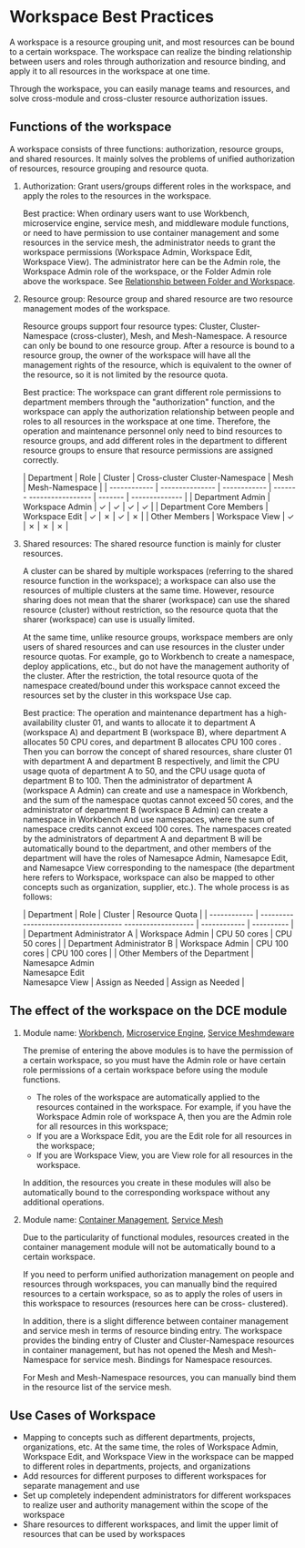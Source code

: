 # Workspace Best Practices

A workspace is a resource grouping unit, and most resources can be bound to a certain workspace.
The workspace can realize the binding relationship between users and roles through authorization and resource binding, and apply it to all resources in the workspace at one time.

Through the workspace, you can easily manage teams and resources, and solve cross-module and cross-cluster resource authorization issues.

## Functions of the workspace

A workspace consists of three functions: authorization, resource groups, and shared resources. It mainly solves the problems of unified authorization of resources, resource grouping and resource quota.



1. Authorization: Grant users/groups different roles in the workspace, and apply the roles to the resources in the workspace.

    Best practice: When ordinary users want to use Workbench, microservice engine, service mesh, and middleware module functions, or need to have permission to use container management and some resources in the service mesh, the administrator needs to grant the workspace permissions (Workspace Admin, Workspace Edit, Workspace View).
    The administrator here can be the Admin role, the Workspace Admin role of the workspace, or the Folder Admin role above the workspace.
    See [Relationship between Folder and Workspace](ws-folder.md).

2. Resource group: Resource group and shared resource are two resource management modes of the workspace.

    Resource groups support four resource types: Cluster, Cluster-Namespace (cross-cluster), Mesh, and Mesh-Namespace.
    A resource can only be bound to one resource group. After a resource is bound to a resource group, the owner of the workspace will have all the management rights of the resource, which is equivalent to the owner of the resource, so it is not limited by the resource quota.

    Best practice: The workspace can grant different role permissions to department members through the "authorization" function, and the workspace can apply the authorization relationship between people and roles to all resources in the workspace at one time. Therefore, the operation and maintenance personnel only need to bind resources to resource groups, and add different roles in the department to different resource groups to ensure that resource permissions are assigned correctly.

    | Department | Role | Cluster | Cross-cluster Cluster-Namespace | Mesh | Mesh-Namespace |
    | ------------ | --------------- | ------------ | ------- ----------------- | ------- | -------------- |
    | Department Admin | Workspace Admin | &check; | &check; | &check; | &check; |
    | Department Core Members | Workspace Edit | &check; | &cross; | &check; | &cross; |
    | Other Members | Workspace View | &check; | &cross; | &cross; | &cross; |

3. Shared resources: The shared resource function is mainly for cluster resources.

    A cluster can be shared by multiple workspaces (referring to the shared resource function in the workspace); a workspace can also use the resources of multiple clusters at the same time.
    However, resource sharing does not mean that the sharer (workspace) can use the shared resource (cluster) without restriction, so the resource quota that the sharer (workspace) can use is usually limited.

    At the same time, unlike resource groups, workspace members are only users of shared resources and can use resources in the cluster under resource quotas. For example, go to Workbench to create a namespace, deploy applications, etc., but do not have the management authority of the cluster. After the restriction, the total resource quota of the namespace created/bound under this workspace cannot exceed the resources set by the cluster in this workspace Use cap.

    Best practice: The operation and maintenance department has a high-availability cluster 01, and wants to allocate it to department A (workspace A) and department B (workspace B), where department A allocates 50 CPU cores, and department B allocates CPU 100 cores .
    Then you can borrow the concept of shared resources, share cluster 01 with department A and department B respectively, and limit the CPU usage quota of department A to 50, and the CPU usage quota of department B to 100.
    Then the administrator of department A (workspace A Admin) can create and use a namespace in Workbench, and the sum of the namespace quotas cannot exceed 50 cores, and the administrator of department B (workspace B Admin) can create a namespace in Workbench And use namespaces, where the sum of namespace credits cannot exceed 100 cores.
    The namespaces created by the administrators of department A and department B will be automatically bound to the department, and other members of the department will have the roles of Namesapce Admin, Namesapce Edit, and Namesapce View corresponding to the namespace (the department here refers to Workspace, workspace can also be mapped to other concepts such as organization, supplier, etc.). The whole process is as follows:

    | Department | Role | Cluster | Resource Quota |
    | ------------ | ------------------------------------ ------------------- | ------------ | ---------- |
    | Department Administrator A | Workspace Admin | CPU 50 cores | CPU 50 cores |
    | Department Administrator B | Workspace Admin | CPU 100 cores | CPU 100 cores |
    | Other Members of the Department | Namesapce Admin<br />Namesapce Edit<br />Namesapce View | Assign as Needed | Assign as Needed |

## The effect of the workspace on the DCE module

1. Module name: [Workbench](../../../amamba/intro/what.md), [Microservice Engine](../../../skoala/intro/what.md), [Service Mesh](../../../mspider/intro/what.md)[mdeware](../../../middleware/what.md)

    The premise of entering the above modules is to have the permission of a certain workspace, so you must have the Admin role or have certain role permissions of a certain workspace before using the module functions.

    - The roles of the workspace are automatically applied to the resources contained in the workspace. For example, if you have the Workspace Admin role of workspace A, then you are the Admin role for all resources in this workspace;
    - If you are a Workspace Edit, you are the Edit role for all resources in the workspace;
    - If you are Workspace View, you are View role for all resources in the workspace.

    In addition, the resources you create in these modules will also be automatically bound to the corresponding workspace without any additional operations.

2. Module name: [Container Management](../../../kpanda/intro/what.md), [Service Mesh](../../../mspider/intro/what.md )

    Due to the particularity of functional modules, resources created in the container management module will not be automatically bound to a certain workspace.

    If you need to perform unified authorization management on people and resources through workspaces, you can manually bind the required resources to a certain workspace, so as to apply the roles of users in this workspace to resources (resources here can be cross- clustered).

    In addition, there is a slight difference between container management and service mesh in terms of resource binding entry. The workspace provides the binding entry of Cluster and Cluster-Namespace resources in container management, but has not opened the Mesh and Mesh-Namespace for service mesh. Bindings for Namespace resources.

    For Mesh and Mesh-Namespace resources, you can manually bind them in the resource list of the service mesh.

## Use Cases of Workspace

- Mapping to concepts such as different departments, projects, organizations, etc. At the same time, the roles of Workspace Admin, Workspace Edit, and Workspace View in the workspace can be mapped to different roles in departments, projects, and organizations
- Add resources for different purposes to different workspaces for separate management and use
- Set up completely independent administrators for different workspaces to realize user and authority management within the scope of the workspace
- Share resources to different workspaces, and limit the upper limit of resources that can be used by workspaces

